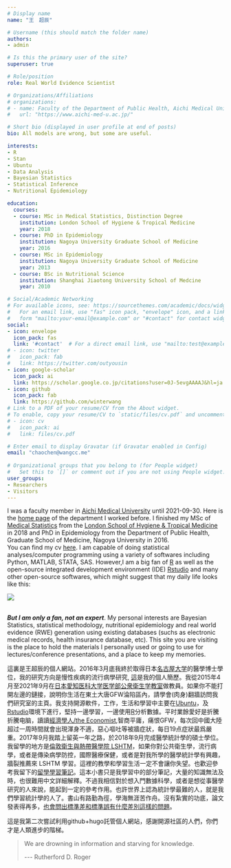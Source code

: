 ```yaml
---
# Display name
name: "王　超辰"

# Username (this should match the folder name)
authors:
- admin

# Is this the primary user of the site?
superuser: true

# Role/position
role: Real World Evidence Scientist

# Organizations/Affiliations
# organizations: 
# - name: Faculty of the Department of Public Health, Aichi Medical University (愛知医科大学)
#   url: "https://www.aichi-med-u.ac.jp/"

# Short bio (displayed in user profile at end of posts)
bio: All models are wrong, but some are useful.

interests:
- R
- Stan
- Ubuntu
- Data Analysis 
- Bayesian Statistics
- Statistical Inference
- Nutritional Epidemiology

education:
  courses:
  - course: MSc in Medical Statistics, Distinction Degree
    institution: London School of Hygiene & Tropical Medicine
    year: 2018
  - course: PhD in Epidemiology
    institution: Nagoya University Graduate School of Medicine
    year: 2016
  - course: MSc in Epidemiology
    institution: Nagoya University Graduate School of Medicine
    year: 2013
  - course: BSc in Nutritional Science
    institution: Shanghai Jiaotong University School of Medcine
    year: 2010

# Social/Academic Networking
# For available icons, see: https://sourcethemes.com/academic/docs/widgets/#icons
#   For an email link, use "fas" icon pack, "envelope" icon, and a link in the
#   form "mailto:your-email@example.com" or "#contact" for contact widget.
social:
- icon: envelope
  icon_pack: fas
  link: '#contact'  # For a direct email link, use "mailto:test@example.org".
# - icon: twitter
#   icon_pack: fab
#   link: https://twitter.com/outyousin
- icon: google-scholar
  icon_pack: ai
  link: https://scholar.google.co.jp/citations?user=0J-5evgAAAAJ&hl=ja
- icon: github
  icon_pack: fab
  link: https://github.com/winterwang
# Link to a PDF of your resume/CV from the About widget.
# To enable, copy your resume/CV to `static/files/cv.pdf` and uncomment the lines below.  
# - icon: cv
#   icon_pack: ai
#   link: files/cv.pdf

# Enter email to display Gravatar (if Gravatar enabled in Config)
email: "chaochen@wangcc.me"
  
# Organizational groups that you belong to (for People widget)
#   Set this to `[]` or comment out if you are not using People widget.  
user_groups:
- Researchers
- Visitors
---
```


I was a faculty member in [Aichi Medical University](http://www.aichi-med-u.ac.jp/) until 2021-09-30. Here is the [home page](http://dph-amu.umin.jp) of the department I worked before. I finished my MSc of [Medical Statistics](https://www.lshtm.ac.uk/study/masters/medical-statistics) from the [London School of Hygiene & Tropical Medicine](https://www.lshtm.ac.uk/) in 2018 and PhD in Epidemiology from the Department of Public Health, Graduate School of Medicine, Nagoya University in 2016. <br> You can find my cv [here](https://github.com/winterwang/markdown_cv/raw/master/Rmarkdown/rap-2pg-cv.pdf). I am capable of doing statistical analyses/computer programming using a variety of softwares including Python, MATLAB, STATA, SAS. However,I am a big fan of [R](https://www.r-project.org/) as well as the open-source integrated development environment (IDE) [Rstudio](https://www.rstudio.com/) and many other open-source softwares, which might suggest that my daily life looks like this:


![](/gif/working.gif)



<br> _**But I am only a fan, not an expert**_. My personal interests are Bayesian Statistics, statistical methodology, nutritional epidemiology and real world evidence (RWE) generation using existing databases (suchs as electronic medical records, health insurance database, etc). This site you are visiting is the place to hold the materials I personally used or going to use for lectures/conference presentations, and a place to keep my memories. 

這裏是王超辰的個人網站。2016年3月底我終於取得日本[名古屋大学](http://www.med.nagoya-u.ac.jp/medical/)的醫學博士學位，我的研究方向是慢性疾病的流行病學研究, [這](https://github.com/winterwang/markdown_cv/raw/master/Rmarkdown/rap-2pg-cv.pdf)是我的個人簡歷。我從2015年4月至2021年9月在[日本愛知医科大学医学部公衆衛生学教室](http://dph-amu.umin.jp)做教員。如果你不能打開左邊的鏈接，說明你生活在東土大唐GFW淪陷區內，請學會(肉身)翻牆訪問我們研究室的主頁。我支持開源軟件，工作，生活和學習中主要在[Ubuntu](https://www.ubuntu.com/)，及[Rstudio](https://www.rstudio.com/)環境下進行，堅持一邊學習，一邊使用[R](https://www.r-project.org/)分析數據。平时業餘愛好是折騰折騰电脑，讀讀[經濟學人/the Economist](http://www.economist.com/),智商平庸，痛恨GFW，每次回中國大陸超过一周時間就會出現渾身不適，惡心嘔吐等被牆症狀，每日19点症狀最爲嚴重。2017年9月我踏上留英一年之路，於2018年9月完成醫學統計學的碩士學位。我留學的地方是[倫敦衛生與熱帶醫學院 LSHTM](https://www.lshtm.ac.uk/)，如果你對公共衛生學，流行病學，或者是傳染病學防控，國際醫療保健，或者是對我所學的醫學統計學有興趣，牆裂推薦來 LSHTM 學習。這裡的教學和學習生活一定不會讓你失望。也歡迎參考我留下的[留學學習筆記](http://wangcc.me/LSHTMlearningnote/)。這本小書只是我學習中的部分筆記，大量的知識無法及時，也很難用中文詳細解釋。不過我相信對於想入門數據科學，或者是想從事醫學研究的人來說，能起到一定的參考作用。也許世界上認為統計學最難的人，就是我們學習統計學的人了。書山有路勤為徑，學海無涯苦作舟。沒有紮實的功底，論文發表得再多，[也會問出標準差和標準誤有什麼差別這樣的問題](https://www.researchgate.net/post/What_is_the_difference_between_meanSD_and_meanSE)。

這是我第二次嘗試利用github+hugo託管個人網站，感謝開源社區的人們，你們才是人類進步的階梯。


> We are drowning in information and starving for knowledge.
>
> --- Rutherford D. Roger